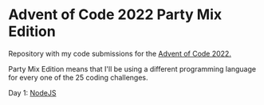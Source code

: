 # Advent of Code 2022 Party Mix Edition

Repository with my code submissions for the [Advent of Code 2022.](https://adventofcode.com/2022)

Party Mix Edition means that I'll be using a different programming language for every one of
the 25 coding challenges.

Day 1: [NodeJS](./01)
